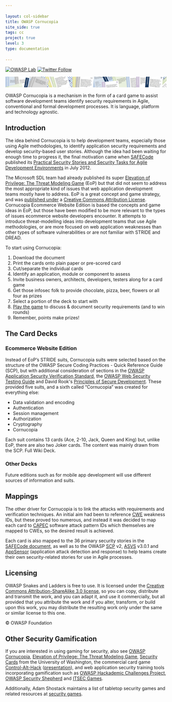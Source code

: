 ```yaml
---

layout: col-sidebar
title: OWASP Cornucopia
site_side: true
tags: cc
project: true
level: 3
type: documentation

---
```


[![OWASP Lab](https://img.shields.io/badge/owasp-lab%20project-yellow.svg)](/projects)
[![Twitter Follow](https://img.shields.io/twitter/follow/OWASPCornucopia?style=social)](https://twitter.com/OWASPCornucopia)

![OWASP Cornucopia Ecommerce Website Edition playing cards](assets/images/Cornucopia-header.jpg)

OWASP Cornucopia is a mechanism in the form of a card game to assist software development teams identify security requirements in Agile, conventional and formal development processes. It is language, platform and technology agnostic.

## Introduction
The idea behind Cornucopia is to help development teams, especially those using Agile methodologies, to identify application security requirements and develop security-based user stories. Although the idea had been waiting for enough time to progress it, the final motivation came when [SAFECode](http://www.safecode.org/) published its [Practical Security Stories and Security Tasks for Agile Development Environments](http://www.safecode.org/publications/SAFECode_Agile_Dev_Security0712.pdf) in July 2012.

The Microsoft SDL team had already published its super [Elevation of Privilege: The Threat Modeling Game](http://www.microsoft.com/security/sdl/adopt/eop.aspx) (EoP) but that did not seem to address the most appropriate kind of issues that web application development teams mostly have to address. EoP is a great concept and game strategy, and was [published under](http://blogs.msdn.com/b/sdl/archive/2010/03/02/announcing-elevation-of-privilege-the-threat-modeling-game.aspx) a [Creative Commons Attribution License](http://creativecommons.org/licenses/by/3.0/). Cornucopia Ecommerce Website Edition is based the concepts and game ideas in EoP, but those have been modified to be more relevant to the types of issues ecommerce website developers encounter. It attempts to introduce threat-modelling ideas into development teams that use Agile methodologies, or are more focused on web application weaknesses than other types of software vulnerabilities or are not familiar with STRIDE and DREAD.

To start using Cornucopia:

1. Download the document
1. Print the cards onto plain paper or pre-scored card
1. Cut/separate the individual cards
1. Identify an application, module or component to assess
1. Invite business owners, architects, developers, testers along for a card game
1. Get those infosec folk to provide chocolate, pizza, beer, flowers or all four as prizes
1. Select a portion of the deck to start with
1. [Play the game](/www-project-cornucopia#div-cards) to discuss & document security requirements (and to win rounds)
1. Remember, points make prizes!

## The Card Decks
### Ecommerce Website Edition

Instead of EoP’s STRIDE suits, Cornucopia suits were selected based on the structure of the OWASP Secure Coding Practices - Quick Reference Guide (SCP), but with additional consideration of sections in the [OWASP Application Security Verification Standard](/www-project-application-security-verification-standard/), the [OWASP Web Security Testing Guide](/www-project-web-security-testing-guide) and David Rook's [Principles of Secure Development](http://www.securityninja.co.uk/secure-development/the-principles-place/). These provided five suits, and a sixth called “Cornucopia” was created for everything else:

* Data validation and encoding
* Authentication
* Session management
* Authorization
* Cryptography
* Cornucopia

Each suit contains 13 cards (Ace, 2-10, Jack, Queen and King) but, unlike EoP, there are also two Joker cards. The content was mainly drawn from the SCP. Full Wiki Deck.

### Other Decks
Future editions such as for mobile app development will use different sources of information and suits.

## Mappings
The other driver for Cornucopia is to link the attacks with requirements and verification techniques. An initial aim had been to reference [CWE](http://cwe.mitre.org/) weakness IDs, but these proved too numerous, and instead it was decided to map each card to [CAPEC](http://capec.mitre.org/) software attack pattern IDs which themselves are mapped to CWEs, so the desired result is achieved.

Each card is also mapped to the 36 primary security stories in the [SAFECode document](http://www.safecode.org/publications/SAFECode_Agile_Dev_Security0712.pdf), as well as to the OWASP [SCP](/www-project-secure-coding-practices-quick-reference-guide/) v2, [ASVS](/www-project-application-security-verification-standard/) v3.0.1 and [AppSensor](/www-project-appsensor/) (application attack detection and response) to help teams create their own security-related stories for use in Agile processes.


## Licensing

OWASP Snakes and Ladders is free to use. It is licensed under the [Creative Commons Attribution-ShareAlike 3.0 license](http://creativecommons.org/licenses/by-sa/3.0/), so you can copy, distribute and transmit the work, and you can adapt it, and use it commercially, but all provided that you attribute the work and if you alter, transform, or build upon this work, you may distribute the resulting work only under the same or similar license to this one.

© OWASP Foundation

## Other Security Gamification

If you are interested in using gaming for security, also see [OWASP Cornucopia](/www-project-cornucopia), [Elevation of Privilege: The Threat Modeling Game](http://www.microsoft.com/security/sdl/adopt/eop.aspx), [Security Cards](http://securitycards.cs.washington.edu/) from the University of Washington, the commercial card game [Control-Alt-Hack](http://www.controlalthack.com/) ([presentation](http://media.blackhat.com/bh-us-12/Briefings/Kohno/BH_US_12_Kohno_Control_Alt_Hack_Slides.pdf)), and web application security training tools incorporating gamification such as [OWASP Hackademic Challenges Project](/www-project-hackademic-challenges), [OWASP Security Shepherd](/www-project-security-shepherd) and [ITSEC Games](http://itsecgames.blogspot.co.uk/).

Additionally, Adam Shostack maintains a list of tabletop security games and related resources at [security games](http://adam.shostack.org/games.html).
